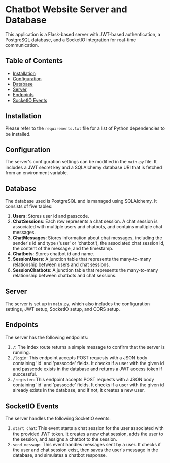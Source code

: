 # Chatbot Website Server and Database

This application is a Flask-based server with JWT-based authentication, a PostgreSQL database, and a SocketIO integration for real-time communication.

## Table of Contents

- [Installation](#installation)
- [Configuration](#configuration)
- [Database](#database)
- [Server](#server)
- [Endpoints](#endpoints)
- [SocketIO Events](#socketio-events)

## Installation

Please refer to the `requirements.txt` file for a list of Python dependencies to be installed.

## Configuration

The server's configuration settings can be modified in the `main.py` file. It includes a JWT secret key and a SQLAlchemy database URI that is fetched from an environment variable.

## Database

The database used is PostgreSQL and is managed using SQLAlchemy. It consists of five tables:

1. **Users**: Stores user id and passcode.
2. **ChatSessions**: Each row represents a chat session. A chat session is associated with multiple users and chatbots, and contains multiple chat messages.
3. **ChatMessages**: Stores information about chat messages, including the sender's id and type ('user' or 'chatbot'), the associated chat session id, the content of the message, and the timestamp.
4. **Chatbots**: Stores chatbot id and name.
5. **SessionUsers**: A junction table that represents the many-to-many relationship between users and chat sessions.
6. **SessionChatbots**: A junction table that represents the many-to-many relationship between chatbots and chat sessions.

## Server

The server is set up in `main.py`, which also includes the configuration settings, JWT setup, SocketIO setup, and CORS setup.

## Endpoints

The server has the following endpoints:

1. `/`: The index route returns a simple message to confirm that the server is running.
2. `/login`: This endpoint accepts POST requests with a JSON body containing 'id' and 'passcode' fields. It checks if a user with the given id and passcode exists in the database and returns a JWT access token if successful.
3. `/register`: This endpoint accepts POST requests with a JSON body containing 'id' and 'passcode' fields. It checks if a user with the given id already exists in the database, and if not, it creates a new user.

## SocketIO Events

The server handles the following SocketIO events:

1. `start_chat`: This event starts a chat session for the user associated with the provided JWT token. It creates a new chat session, adds the user to the session, and assigns a chatbot to the session.
2. `send_message`: This event handles messages sent by a user. It checks if the user and chat session exist, then saves the user's message in the database, and simulates a chatbot response.

